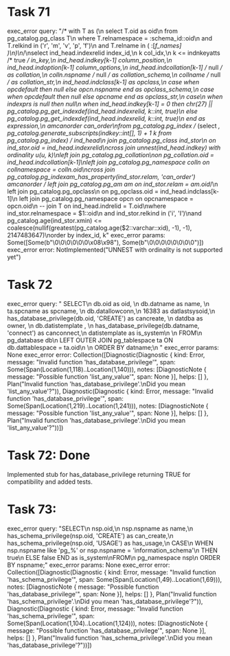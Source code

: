 # Task 71
exec_error query: "/* with T as (\n  select T.oid as oid\n  from pg_catalog.pg_class T\n  where T.relnamespace = :schema_id::oid\n    and T.relkind in ('r', 'm', 'v', 'p', 'f')\n    and T.relname in ( :[*f_names] )\n)\n*/\nselect ind_head.indexrelid index_id,\n       k col_idx,\n       k <= indnkeyatts /* true */ in_key,\n       ind_head.indkey[k-1] column_position,\n       ind_head.indoption[k-1] column_options,\n       ind_head.indcollation[k-1] /* null */ as collation,\n       colln.nspname /* null */ as collation_schema,\n       collname /* null */ as collation_str,\n       ind_head.indclass[k-1] as opclass,\n       case when opcdefault then null else opcn.nspname end as opclass_schema,\n       case when opcdefault then null else opcname end as opclass_str,\n       case\n           when indexprs is null then null\n           when ind_head.indkey[k-1] = 0 then chr(27) || pg_catalog.pg_get_indexdef(ind_head.indexrelid, k::int, true)\n           else pg_catalog.pg_get_indexdef(ind_head.indexrelid, k::int, true)\n       end as expression,\n       amcanorder can_order\nfrom pg_catalog.pg_index /* (select *, pg_catalog.generate_subscripts(indkey::int[], 1) + 1 k from pg_catalog.pg_index) */ ind_head\n         join pg_catalog.pg_class ind_stor\n              on ind_stor.oid = ind_head.indexrelid\ncross join unnest(ind_head.indkey) with ordinality u(u, k)\nleft join pg_catalog.pg_collation\non pg_collation.oid = ind_head.indcollation[k-1]\nleft join pg_catalog.pg_namespace colln on collnamespace = colln.oid\ncross join pg_catalog.pg_indexam_has_property(ind_stor.relam, 'can_order') amcanorder /* left join pg_catalog.pg_am am on ind_stor.relam = am.oid*/\n         left join pg_catalog.pg_opclass\n                   on pg_opclass.oid = ind_head.indclass[k-1]\n         left join pg_catalog.pg_namespace opcn on opcnamespace = opcn.oid\n  --  join T on ind_head.indrelid = T.oid\nwhere ind_stor.relnamespace = $1::oid\n  and ind_stor.relkind in ('i', 'I')\nand pg_catalog.age(ind_stor.xmin) <= coalesce(nullif(greatest(pg_catalog.age($2::varchar::xid), -1), -1), 2147483647)\norder by index_id, k"
exec_error params: Some([Some(b"\0\0\0\0\0\0\x08\x98"), Some(b"\0\0\0\0\0\0\0\0")])
exec_error error: NotImplemented("UNNEST with ordinality is not supported yet")

# Task 72
exec_error query: "   SELECT\n       db.oid as oid, \n       db.datname as name, \n       ta.spcname as spcname, \n       db.datallowconn,\n              16383 as datlastsysoid,\n       has_database_privilege(db.oid, 'CREATE') as cancreate, \n       datdba as owner, \n       db.datistemplate , \n       has_database_privilege(db.datname, 'connect') as canconnect,\n       datistemplate as is_system\n   \n   FROM\n       pg_database db\n       LEFT OUTER JOIN pg_tablespace ta ON db.dattablespace = ta.oid\n      \n   ORDER BY datname;\n   "
exec_error params: None
exec_error error: Collection([Diagnostic(Diagnostic { kind: Error, message: "Invalid function 'has_database_privilege'", span: Some(Span(Location(1,118)..Location(1,140))), notes: [DiagnosticNote { message: "Possible function 'list_any_value'", span: None }], helps: [] }, Plan("Invalid function 'has_database_privilege'.\nDid you mean 'list_any_value'?")), Diagnostic(Diagnostic { kind: Error, message: "Invalid function 'has_database_privilege'", span: Some(Span(Location(1,219)..Location(1,241))), notes: [DiagnosticNote { message: "Possible function 'list_any_value'", span: None }], helps: [] }, Plan("Invalid function 'has_database_privilege'.\nDid you mean 'list_any_value'?"))])
# Task 72: Done
Implemented stub for has_database_privilege returning TRUE for compatibility and added tests.

# Task 73:
exec_error query: "SELECT\n    nsp.oid,\n    nsp.nspname as name,\n    has_schema_privilege(nsp.oid, 'CREATE') as can_create,\n    has_schema_privilege(nsp.oid, 'USAGE') as has_usage,\n    CASE\n    WHEN nsp.nspname like 'pg_%' or nsp.nspname = 'information_schema'\n        THEN true\n    ELSE false END as is_system\nFROM\n    pg_namespace nsp\n    ORDER BY nspname;"
exec_error params: None
exec_error error: Collection([Diagnostic(Diagnostic { kind: Error, message: "Invalid function 'has_schema_privilege'", span: Some(Span(Location(1,49)..Location(1,69))), notes: [DiagnosticNote { message: "Possible function 'has_database_privilege'", span: None }], helps: [] }, Plan("Invalid function 'has_schema_privilege'.\nDid you mean 'has_database_privilege'?")), Diagnostic(Diagnostic { kind: Error, message: "Invalid function 'has_schema_privilege'", span: Some(Span(Location(1,104)..Location(1,124))), notes: [DiagnosticNote { message: "Possible function 'has_database_privilege'", span: None }], helps: [] }, Plan("Invalid function 'has_schema_privilege'.\nDid you mean 'has_database_privilege'?"))])